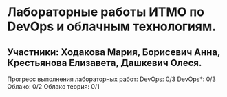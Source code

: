 # Лабораторные работы ИТМО по DevOps и облачным технологиям.

## Участники: Ходакова Мария, Борисевич Анна, Крестьянова Елизавета, Дашкевич Олеся.

Прогресс выполнения лабораторных работ:
DevOps: 0/3
DevOps*: 0/3
Облако: 0/2
Облако теория: 0/1
